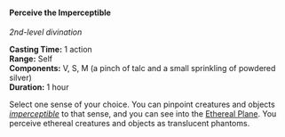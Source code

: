 #### Perceive the Imperceptible
<!-- markdownlint-disable link-image-reference-definitions -->
[_metadata_:spell_original_name]:- "Perceive the Imperceptible"
[_metadata_:spell_original_name]:- "See Invisibility"
[_metadata_:spell_level]:- "2"
[_metadata_:spell_school]:- "divination"
[_metadata_:ritual]:- "false"
[_metadata_:casting_time_amount]:- "1"
[_metadata_:casting_time_unit]:- "action"
[_metadata_:range]:- "Self"
[_metadata_:target]:- "Self"
[_metadata_:components_verbal]:- "true"
[_metadata_:components_somatic]:- "true"
[_metadata_:components_material]:- "true"
[_metadata_:components_material_description]:- "a pinch of talc and a small sprinkling of powdered silver"
[_metadata_:duration]:- "1 hour"
[_metadata_:concentration]:- "false"
[_metadata_:compared_to_wotc_srd_5.1]:- "mechanics_different_wording_different"
[_metadata_:compared_to_a5e_srd]:- "mechanics_different_wording_same"
<!-- markdownlint-disable-next-line no-emphasis-as-heading -->
_2nd-level divination_

**Casting Time:** 1 action \
**Range:** Self \
**Components:** V, S, M (a pinch of talc and a small sprinkling of powdered silver) \
**Duration:** 1 hour

Select one sense of your choice.
You can pinpoint creatures and objects _[<span class="condition">imperceptible</span>](#Conditions_imperceptible)_ to that sense, and you can see into the [Ethereal Plane](#Planes_of_Existence_planes_of_existence).
You perceive ethereal creatures and objects as translucent phantoms.
